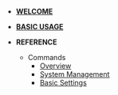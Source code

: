 
* [**WELCOME**](/)

* [**BASIC USAGE**](/basic)

* **REFERENCE**
  * Commands
    * [Overview](reference/commands)
    * [System Management](reference/commands_sys)
    * [Basic Settings](reference/commands_config)


